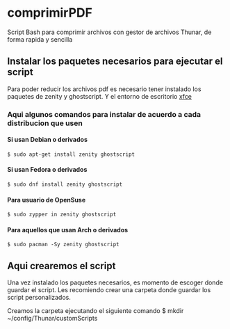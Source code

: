 # comprimirPDF
Script Bash para comprimir archivos con gestor de archivos Thunar, de forma rapida y sencilla

## Instalar los paquetes necesarios para ejecutar el script
Para poder reducir los archivos pdf es necesario tener instalado los paquetes de zenity y ghostscript. Y el entorno
de escritorio [xfce](https://www.xfce.org/)

### Aqui algunos comandos para instalar de acuerdo a cada distribucion que usen

#### Si usan Debian o derivados
	$ sudo apt-get install zenity ghostscript

#### Si usan Fedora o derivados
	$ sudo dnf install zenity ghostscript

#### Para usuario de OpenSuse
	$ sudo zypper in zenity ghostscript

#### Para aquellos que usan Arch o derivados
	$ sudo pacman -Sy zenity ghostscript

## Aqui crearemos el script
Una vez instalado los paquetes necesarios, es momento de escoger donde guardar el script.
Les recomiendo crear una carpeta donde guardar los script personalizados.

Creamos la carpeta ejecutando el siguiente comando
	$ mkdir ~/config/Thunar/customScripts
